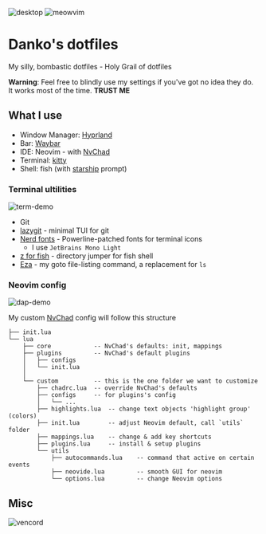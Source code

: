 ![desktop](https://github.com/DankChoir/dotfiles/assets/79992320/1b2721ea-a2cc-4c80-888d-a0c99bdc880e)
![meowvim](https://github.com/DankChoir/dotfiles/assets/79992320/35466894-de75-4e26-bbad-53f4555faac6)

# Danko's dotfiles

My silly, bombastic dotfiles - Holy Grail of dotfiles

**Warning**: Feel free to blindly use my settings if you've got no idea they do.
It works most of the time. **TRUST ME**

## What I use

- Window Manager: [Hyprland](https://hyprland.org/)
- Bar: [Waybar](https://github.com/Alexays/Waybar)
- IDE: Neovim - with [NvChad](https://nvchad.com)
- Terminal: [kitty](https://github.com/kovidgoyal/kitty)
- Shell: fish (with [starship](https://starship.rs/) prompt)

### Terminal ultilities

![term-demo](https://github.com/DankChoir/dotfiles/assets/79992320/78cc0e42-fe53-42b8-895d-73d4279dc36d)

- Git
- [lazygit](https://github.com/jesseduffield/lazygit) - minimal TUI for git
- [Nerd fonts](https://www.nerdfonts.com/) - Powerline-patched fonts for
  terminal icons
  - I use `JetBrains Mono Light`
- [z for fish](https://github.com/jethrokuan/z) - directory jumper for fish
  shell
- [Eza](https://github.com/eza-community/eza) - my goto file-listing command, a
  replacement for `ls`

### Neovim config

![dap-demo](https://github.com/DankChoir/dotfiles/assets/79992320/076bf5fb-5b1e-4f15-a096-5b41a2c676dd)

My custom [NvChad](https://nvchad.com) config will follow this structure

```
├── init.lua
└── lua
    ├── core            -- NvChad's defaults: init, mappings
    ├── plugins         -- NvChad's default plugins
    │   ├── configs
    │   └── init.lua
    │
    └── custom          -- this is the one folder we want to customize
        ├── chadrc.lua  -- override NvChad's defaults
        ├── configs     -- for plugins's config
        │   └── ...
        ├── highlights.lua  -- change text objects 'highlight group' (colors)
        ├── init.lua        -- adjust Neovim default, call `utils` folder
        ├── mappings.lua    -- change & add key shortcuts
        ├── plugins.lua     -- install & setup plugins
        └── utils
            ├── autocommands.lua    -- command that active on certain events
            ├── neovide.lua         -- smooth GUI for neovim
            └── options.lua         -- change Neovim options
```

## Misc

![vencord](https://github.com/DankChoir/dotfiles/assets/79992320/c962aa7d-59c0-4a08-82b7-146d18859494)
